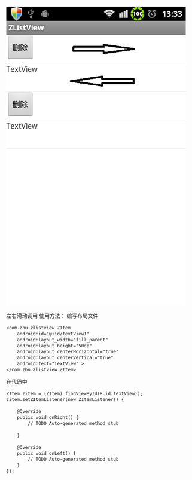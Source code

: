 ![image](https://github.com/chifan/ZItem/raw/master/info.png)

左右滑动调用
使用方法：
编写布局文件

    <com.zhu.zlistview.ZItem
        android:id="@+id/textView1"
        android:layout_width="fill_parent"
        android:layout_height="50dp"
        android:layout_centerHorizontal="true"
        android:layout_centerVertical="true"
        android:text="TextView" >
    </com.zhu.zlistview.ZItem>
    
在代码中

	ZItem zitem = (ZItem) findViewById(R.id.textView1);
	zitem.setZItemListener(new ZItemListener() {
			
		@Override
		public void onRight() {
			// TODO Auto-generated method stub

		}
			
		@Override
		public void onLeft() {
			// TODO Auto-generated method stub
		}
	});
